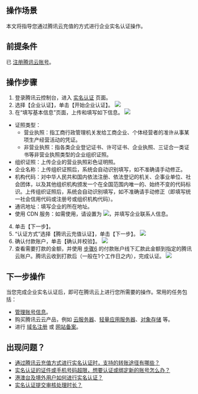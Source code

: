## 操作场景

本文将指导您通过腾讯云充值的方式进行企业实名认证操作。

## 前提条件

已 [注册腾讯云账号](https://cloud.tencent.com/document/product/378/17985)。

## 操作步骤

1. 登录腾讯云控制台，进入 [实名认证](https://console.cloud.tencent.com/developer/auth) 页面。
2. 选择【企业认证】，单击【开始企业认证】。
![](https://main.qcloudimg.com/raw/daf72cdd89a9d4a64d069739f4f1207b.png)
3. 在“填写基本信息”页面，上传和填写如下信息。
![](https://main.qcloudimg.com/raw/0bd6c0e8fca3b8dc4f4b96d7541cf680.png)
 - 证照类型：
    - 营业执照：指工商行政管理机关发给工商企业、个体经营者的准许从事某项生产经营活动的凭证。
    - 非营业执照：指各类企业登记证书、许可证书、企业执照、三证合一类证书等非营业执照类型的企业组织证照。
 - 组织证照：上传企业的营业执照彩色证明照。
 - 企业名称：上传组织证照后，系统会自动识别填写，如不准确请手动修正。
 - 机构代码：对中华人民共和国内依法注册、依法登记的机关、企事业单位、社会团体，以及其他组织机构颁发一个在全国范围内唯一的、始终不变的代码标识。上传组织证照后，系统会自动识别填写，如不准确请手动修正（即填写统一社会信用代码或注册号或组织机构代码）。
 - 通讯地址：填写企业的所在地址。
 - 使用 CDN 服务：如需使用，请设置为 ![](https://main.qcloudimg.com/raw/5f7299a48beba3f954475fd1154c6842.png)，并填写企业联系人信息。
4. 单击【下一步】。
5. “认证方式”选择【腾讯云充值认证】，单击【下一步】。
![](https://main.qcloudimg.com/raw/708b423d20a9b0f686a8cca16dd856bf.png)
6. <span id="step06"></span>确认付款账户，单击【确认并校验】。
![](https://main.qcloudimg.com/raw/0fe51b03a2aa786ac84e8ef054f8baa0.png)
7. 查看需要打款的金额，并使用 [步骤6](#step06) 的付款账户线下汇款此金额到指定的腾讯云账户。腾讯云收到打款后（一般在1个工作日之内），完成认证。
![](https://main.qcloudimg.com/raw/570b780144c786e2ed655141cd832f42.png)

## 下一步操作

当您完成企业实名认证后，即可在腾讯云上进行您所需要的操作。常用的任务包括：
- [管理账号信息](https://cloud.tencent.com/document/product/378/55639)。
- 购买腾讯云云产品，例如 [云服务器](https://cloud.tencent.com/document/product/213)、[轻量应用服务器](https://cloud.tencent.com/document/product/1207)、[对象存储](https://cloud.tencent.com/document/product/436) 等。
- 进行 [域名注册](https://cloud.tencent.com/document/product/242) 或 [网站备案](https://cloud.tencent.com/document/product/243)。

## 出现问题？

- [通过腾讯云充值方式进行实名认证时，支持的转账途径有哪些？](https://cloud.tencent.com/document/product/378/12037#.E9.80.9A.E8.BF.87.E8.85.BE.E8.AE.AF.E4.BA.91.E5.85.85.E5.80.BC.E6.96.B9.E5.BC.8F.E8.BF.9B.E8.A1.8C.E5.AE.9E.E5.90.8D.E8.AE.A4.E8.AF.81.E6.97.B6.EF.BC.8C.E6.94.AF.E6.8C.81.E7.9A.84.E8.BD.AC.E8.B4.A6.E9.80.94.E5.BE.84.E6.9C.89.E5.93.AA.E4.BA.9B.EF.BC.9F)
- [实名认证的证件或手机号码超限，想要认证或绑定新的账号怎么办？](https://cloud.tencent.com/document/product/378/55619#.E5.AE.9E.E5.90.8D.E8.AE.A4.E8.AF.81.E7.9A.84.E8.AF.81.E4.BB.B6.E6.88.96.E6.89.8B.E6.9C.BA.E5.8F.B7.E7.A0.81.E8.B6.85.E9.99.90.EF.BC.8C.E6.83.B3.E8.A6.81.E8.AE.A4.E8.AF.81.E6.88.96.E7.BB.91.E5.AE.9A.E6.96.B0.E7.9A.84.E8.B4.A6.E5.8F.B7.E6.80.8E.E4.B9.88.E5.8A.9E.EF.BC.9F)
- [港澳台及境外用户如何进行实名认证？](https://cloud.tencent.com/document/product/378/55619#.E6.B8.AF.E6.BE.B3.E5.8F.B0.E5.8F.8A.E5.A2.83.E5.A4.96.E7.94.A8.E6.88.B7.E5.A6.82.E4.BD.95.E8.BF.9B.E8.A1.8C.E5.AE.9E.E5.90.8D.E8.AE.A4.E8.AF.81.EF.BC.9F)
- [实名认证提交审核处理时长？](https://cloud.tencent.com/document/product/378/55619#.E5.AE.9E.E5.90.8D.E8.AE.A4.E8.AF.81.E6.8F.90.E4.BA.A4.E5.AE.A1.E6.A0.B8.E5.A4.84.E7.90.86.E6.97.B6.E9.95.BF.EF.BC.9F)
